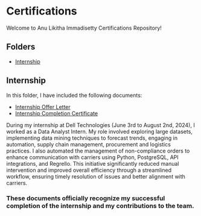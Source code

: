 # Certifications
Welcome to Anu Likitha Immadisetty Certifications Repository!

## Folders
- [Internship](#internship)

## Internship 
In this folder, I have included the following documents:
- [Internship Offer Letter](./Internship/Dell%20Internship%20Offer%20Letter%20(Anu%20Likitha%20Immadisetty).pdf)
- [Internship Completion Certificate](./Internship/Dell%20Completion%20Certificate%20(Anu%20Likitha%20Immadisetty).pdf)
  
During my internship at Dell Technologies (June 3rd to August 2nd, 2024), I worked as a Data Analyst Intern. My role involved exploring large datasets, implementing data mining techniques to forecast trends, engaging in automation, supply chain management, procurement and logistics practices. I also automated the management of non-compliance orders to enhance communication with carriers using Python, PostgreSQL, API integrations, and Regrello. This initiative significantly reduced manual intervention and improved overall efficiency through a streamlined workflow, ensuring timely resolution of issues and better alignment with carriers.
### These documents officially recognize my successful completion of the internship and my contributions to the team.




 
